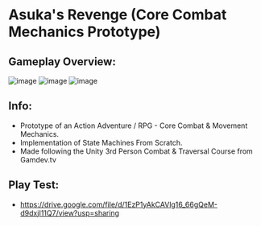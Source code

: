 # Asuka's Revenge (Core Combat Mechanics Prototype)
## Gameplay Overview:
![image](https://user-images.githubusercontent.com/113314204/201570689-93412e1a-d862-438b-b502-6bf0d0917ec4.png)
![image](https://user-images.githubusercontent.com/113314204/201570911-7b55b24c-3e0b-428a-946b-44c8e2fdfb50.png)
![image](https://user-images.githubusercontent.com/113314204/201571156-319a8783-b82a-4123-b7da-5ecb52fd5a6f.png)

## Info:
  - Prototype of an Action Adventure / RPG - Core Combat & Movement Mechanics.
  - Implementation of State Machines From Scratch.
  - Made following the Unity 3rd Person Combat & Traversal Course from Gamdev.tv
  
## Play Test:
  - https://drive.google.com/file/d/1EzP1yAkCAVlg16_66gQeM-d9dxjI11Q7/view?usp=sharing

             
